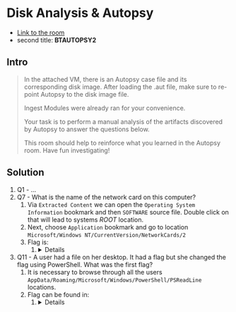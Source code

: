 # Disk Analysis & Autopsy

- [Link to the room](https://tryhackme.com/room/autopsy2ze0)
- second title: **BTAUTOPSY2**

## Intro
> In the attached VM, there is an Autopsy case file and its corresponding disk image. After loading the .aut file, make sure to re-point Autopsy to the disk image file.
> 
> Ingest Modules were already ran for your convenience.
> 
> Your task is to perform a manual analysis of the artifacts discovered by Autopsy to answer the questions below.
> 
> This room should help to reinforce what you learned in the Autopsy room. Have fun investigating!

## Solution
1. Q1 - ...
2. Q7 - What is the name of the network card on this computer?
   1. Via `Extracted Content` we can open the `Operating System Information` bookmark and then `SOFTWARE` source file. Double click on that will lead to systems *ROOT* location.
   2. Next, choose `Application` bookmark and go to location `Microsoft/Windows NT/CurrentVersion/NetworkCards/2`
   3. Flag is:
      1. <details>
            <center><b>Intel(R) PRO/1000 MT Desktop Adapter</b></center>
         </details>
3. Q11 - A user had a file on her desktop. It had a flag but she changed the flag using PowerShell. What was the first flag?
   1. It is necessary to browse through all the users `AppData/Roaming/Microsoft/Windows/PowerShell/PSReadLine` locations.
   2. Flag can be found in:
      1. <details>
            <center>shreya: <b>flag{HarleyQuinnForQueen}</b></center>
         </details>